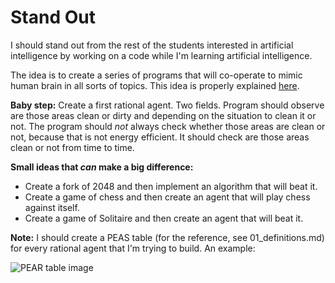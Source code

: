 # Stand Out

I should stand out from the rest of the students interested in artificial intelligence by working on a code while I'm learning artificial intelligence.

The idea is to create a series of programs that will co-operate to mimic human brain in all sorts of topics. This idea is properly explained [here](https://github.com/personal-assistant/pa-wiki#personal-assistant).

**Baby step:** Create a first rational agent. Two fields. Program should observe are those areas clean or dirty and depending on the situation to clean it or not. The program should _not_ always check whether those areas are clean or not, because that is not energy efficient. It should check are those areas clean or not from time to time.

**Small ideas that _can_ make a big difference:**

 * Create a fork of 2048 and then implement an algorithm that will beat it.
 * Create a game of chess and then create an agent that will play chess against itself.
 * Create a game of Solitaire and then create an agent that will beat it.

**Note:** I should create a PEAS table (for the reference, see 01_definitions.md) for every rational agent that I'm trying to build. An example:

![PEAR table image](https://raw.githubusercontent.com/aleksandar-todorovic/notes/master/images/PEAR_table.png)
